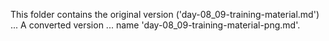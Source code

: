 This folder contains the original version ('day-08_09-training-material.md') ...
A converted version ... name 'day-08_09-training-material-png.md'.